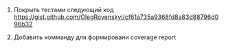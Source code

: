 1. Покрыть тестами следующий код
https://gist.github.com/OlegRovenskyi/cf61a735a9368fd8a83d88796d096b32


2. Добавить комманду для формировани coverage report
